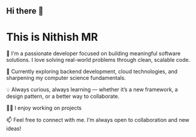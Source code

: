 ## Hi there 👋
# This is Nithish MR

<!--
**NithishMR/NithishMR** is a ✨ _special_ ✨ repository because its `README.md` (this file) appears on your GitHub profile.

Here are some ideas to get you started:

- 🔭 I’m currently working on ...
- 🌱 I’m currently learning ...
- 👯 I’m looking to collaborate on ...
- 🤔 I’m looking for help with ...
- 💬 Ask me about ...
- 📫 How to reach me: ...
- 😄 Pronouns: ...
- ⚡ Fun fact: ...
-->

🚀 I'm a passionate developer focused on building meaningful software solutions. I love solving real-world problems through clean, scalable code.

🌱 Currently exploring backend development, cloud technologies, and sharpening my computer science fundamentals.

💡 Always curious, always learning — whether it’s a new framework, a design pattern, or a better way to collaborate.

👨‍💻 I enjoy working on projects

📫 Feel free to connect with me. I’m always open to collaboration and new ideas!

<!--⚡ Fun fact: I'm driven by the vision of creating impactful tech — and maybe even helping build the next frontier of gaming and productivity one day.-->
